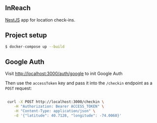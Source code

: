 ## InReach

[NestJS](https://github.com/nestjs/nest) app for location check-ins. 

## Project setup

```bash
$ docker-compose up --build
```

## Google Auth

Visit [http://localhost:3000/auth/google](http://localhost:3000/auth/google) to init Google Auth

Then use the `accessToken` key and pass it into the `/checkin` endpoint as a `POST` request:

```bash
 
 curl -X POST http://localhost:3000/checkin \
 	-H "Authorization: Bearer ACCESS_TOKEN" \
 	-H "Content-Type: application/json" \
 	-d '{"latitude": 40.7128, "longitude": -74.0060}'